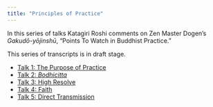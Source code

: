 ```yaml
---
title: "Principles of Practice"
---
```


In this series of talks Katagiri Roshi comments on Zen Master Dogen’s *Gakudō-yōjinshū*, “Points To Watch in Buddhist Practice.”

This series of transcripts is in draft stage. 

- [Talk 1: The Purpose of Practice](1986-03-19-Principles-of-Practice-Talk-1)
- [Talk 2: *Bodhicitta*](1986-03-20-Principles-of-Practice-Talk-2)
- [Talk 3: High Resolve](1986-03-21-Principles-of-Practice-Talk-3)
- [Talk 4: Faith](1986-03-22-Principles-of-Practice-Talk-4)
- [Talk 5: Direct Transmission](1986-03-23-Principles-of-Practice-Talk-5)
